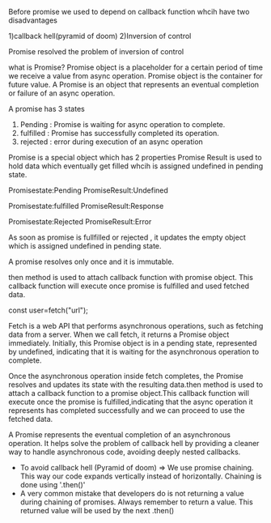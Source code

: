 Before promise we used to depend on callback function whcih have two disadvantages

1)callback hell(pyramid of doom)
2)Inversion of control

Promise resolved the problem of inversion of control

what is Promise?
Promise object is a placeholder for a certain period of time we receive a value from async operation.
Promise object is the container for future value.
A Promise is an object that represents an eventual completion or failure of an async operation.

A promise has 3 states

1) Pending  : Promise is waiting for async operation to complete.
2) fulfilled : Promise has successfully completed its operation.
3) rejected : error during execution of an async operation

Promise is a special object which has 2 properties
Promise Result is used to hold data which eventually get filled whcih is assigned undefined in pending state.

Promisestate:Pending
PromiseResult:Undefined

Promisestate:fulfilled
PromiseResult:Response

Promisestate:Rejected
PromiseResult:Error

As soon as promise is fullfilled or rejected , it updates the empty object which is assigned undefined in pending state.

A promise resolves only once and it is immutable.

then method is used to attach callback function with promise object.
This callback function will execute once promise is fulfilled and used fetched data.

const user=fetch("url");


Fetch is a web API that performs asynchronous operations, such as fetching data from a server. When we call fetch, it returns a Promise object immediately. Initially, this Promise object is in a pending state, represented by undefined, indicating that it is waiting for the asynchronous operation to complete.

Once the asynchronous operation inside fetch completes, the Promise resolves and updates its state with the resulting data.then method is used to attach a callback function to a promise object.This callback function will execute once the promise is fulfilled,indicating that the async operation it represents has completed successfully and we can proceed to use the fetched data.

A Promise represents the eventual completion of an asynchronous operation. It helps solve the problem of callback hell by providing a cleaner way to handle asynchronous code, avoiding deeply nested callbacks.

- To avoid callback hell (Pyramid of doom) => We use promise chaining. This way our code expands vertically instead of horizontally. Chaining is done using '.then()'
- A very common mistake that developers do is not returning a value during chaining of promises. Always remember to return a value. This returned value will be used by the next .then()